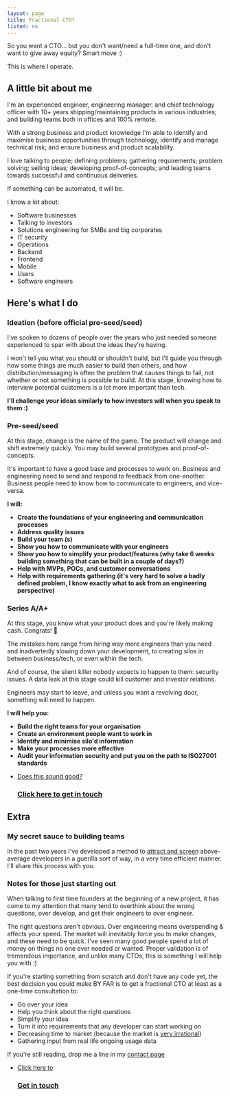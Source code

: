 ```yaml
---
layout: page
title: Fractional CTO?
listed: no
---
```


So you want a CTO... but you don't want/need a full-time one, and don't want to give away equity? Smart move :)

This is where I operate.

## A little bit about me

I'm an experienced engineer, engineering manager, and chief technology officer with 10+ years shipping/maintaining products in various industries; and building teams both in offices and 100% remote.

With a strong business and product knowledge I'm able to identify and maximise business opportunities through technology, identify and manage technical risk; and ensure business and product scalability.

I love talking to people; defining problems; gathering requirements; problem solving; selling ideas; developing proof-of-concepts; and leading teams towards successful and continuous deliveries.

If something can be automated, it will be. 

I know a lot about:
- Software businesses
- Talking to investors
- Solutions engineering for SMBs and big corporates 
- IT security
- Operations 
- Backend 
- Frontend 
- Mobile
- Users
- Software engineers

## Here's what I do

### Ideation (before official pre-seed/seed)
I've spoken to dozens of people over the years who just needed someone experienced to spar with about the ideas they're having.

I won't tell you what you should or shouldn't build, but I'll guide you through how some things are much easier to build than others, and how distribution/messaging is often the problem that causes things to fail, not whether or not something is possible to build. At this stage, knowing how to interview potential customers is a lot more important than tech.

**I'll challenge your ideas similarly to how investors will when you speak to them :)**

### Pre-seed/seed
At this stage, change is the name of the game. The product will change and shift extremely quickly. You may build several prototypes and proof-of-concepts.

It's important to have a good base and processes to work on. Business and engineering need to send and respond to feedback from one-another. Business people need to know how to communicate to engineers, and vice-versa.

**I will:**
- **Create the foundations of your engineering and communication processes**
- **Address quality issues**
- **Build your team (s)**
- **Show you how to communicate with your engineers**
- **Show you how to simplify your product/features (why take 6 weeks building something that can be built in a couple of days?)**
- **Help with MVPs, POCs, and customer conversations**
- **Help with requirements gathering (it's very hard to solve a badly defined problem, I know exactly what to ask from an engineering perspective)**

### Series A/A+
At this stage, you know what your product does and you're likely making cash. Congrats! 🚀 

The mistakes here range from hiring way more engineers than you need and inadvertedly slowing down your development, to creating silos in between business/tech, or even within the tech. 

And of course, the silent killer nobody expects to happen to them: security issues. A data leak at this stage could kill customer and investor relations.

Engineers may start to leave, and unless you want a revolving door, something will need to happen.

**I will help you:**
- **Build the right teams for your organisation**
- **Create an environment people want to work in**
- **Identify and minimise silo'd information**
- **Make your processes more effective**
- **Audit your information security and put you on the path to ISO27001 standards**

<ul class="listing">
    <li class="listing__li">
        <a class="listing__link block" href="/book-appointment/">
            <div class="listing__item">
                <div class="listing__type">Does this sound good?</div>
                <h3 class="listing__title">Click here to get in touch</h3>
            </div>
        </a>
    </li>
</ul>

## Extra

### My secret sauce to building teams
In the past two years I've developed a method to <a href="https://www.pre-screen.dev/" target="_blank">attract and screen</a> above-average developers in a guerilla sort of way, in a very time efficient manner. I'll share this process with you.

### Notes for those just starting out
When talking to first time founders at the beginning of a new project, it has come to my attention that many tend to overthink about the wrong questions, over develop, and get their engineers to over engineer. 

The right questions aren't obvious. Over engineering means overspending & affects your speed. The market will inevitably force you to make changes, and these need to be quick. I've seen many good people spend a lot of money on things no one ever needed or wanted. Proper validation is of tremendous importance, and unlike many CTOs, this is something I will help you with :)

If you're starting something from scratch and don't have any code yet, the best decision you could make BY FAR is to get a fractional CTO at least as a one-time consultation to:

- Go over your idea
- Help you think about the right questions
- Simplify your idea
- Turn it into requirements that any developer can start working on
- Decreasing time to market (because the market is <a target="_BLANK" href="https://amandoabreu.com/wrote/data-driven-decisions-explained-with-hamburgers/">very irrational</a>)
- Gathering input from real life ongoing usage data 

If you're still reading, drop me a line in my <a href="/book-appointment/">contact page</a>

<ul class="listing">
    <li class="listing__li">
        <a class="listing__link block" href="/book-appointment/">
            <div class="listing__item">
                <div class="listing__type">Click here to</div>
                <h3 class="listing__title">Get in touch</h3>
            </div>
        </a>
    </li>
</ul>

